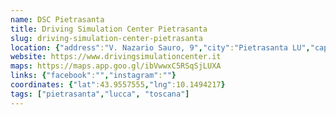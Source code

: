 ```yaml
---
name: DSC Pietrasanta
title: Driving Simulation Center Pietrasanta
slug: driving-simulation-center-pietrasanta
location: {"address":"V. Nazario Sauro, 9","city":"Pietrasanta LU","cap":"55049"}
website: https://www.drivingsimulationcenter.it
maps: https://maps.app.goo.gl/ibVwwxC5RSqSjLUXA
links: {"facebook":"","instagram":""}
coordinates: {"lat":43.9557555,"lng":10.1494217}
tags: ["pietrasanta","lucca", "toscana"]
---
```

